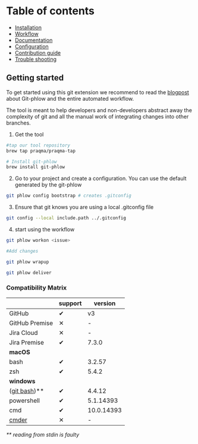 # Table of contents

- [Installation](/docs/installation.md)
- [Workflow](/docs/workflow.md)
- [Documentation](/docs/documentation.md)
- [Configuration](/docs/configuration.md)
- [Contribution guide](/CONTRIBUTING.md)
- [Trouble shooting](/docs/troubleshooting.md)


## Getting started
To get started using this git extension we recommend to read the [blogpost](https://www.praqma.com/stories/git-phlow/) about Git-phlow and the entire automated workflow.

The tool is meant to help developers and non-developers abstract away the complexity of git and all the manual work of integrating changes into other branches. 

1. Get the tool
```sh
#tap our tool repository
brew tap praqma/praqma-tap

# Install git-phlow
brew install git-phlow
```

2. Go to your project and create a configuration. You can use the default generated by the git-phlow

```sh
git phlow config bootstrap # creates .gitconfig
``` 

3. Ensure that git knows you are using a local .gitconfig file
```sh
git config --local include.path ../.gitconfig
```
4. start using the workflow

```sh
git phlow workon <issue>

#Add changes

git phlow wrapup

git phlow deliver

```



### Compatibility Matrix

|                | support | version | 
| -------------- | ------- | ------- |
| GitHub         | &#x2714;| v3
| GitHub Premise | &#x2715;| -
| Jira Cloud     | &#x2715;| -
| Jira Premise   | &#x2714;| 7.3.0
|**macOS**       |
| bash           | &#x2714;| 3.2.57
| zsh            | &#x2714;| 5.4.2
| **windows**    |
| ([git bash](https://git-for-windows.github.io))**| &#x2714;| 4.4.12 |
| powershell     | &#x2714;| 5.1.14393  |
| cmd            | &#x2714;| 10.0.14393 |
| [cmder](http://cmder.net)| &#x2715;  | - |
_** reading from stdin is faulty_
